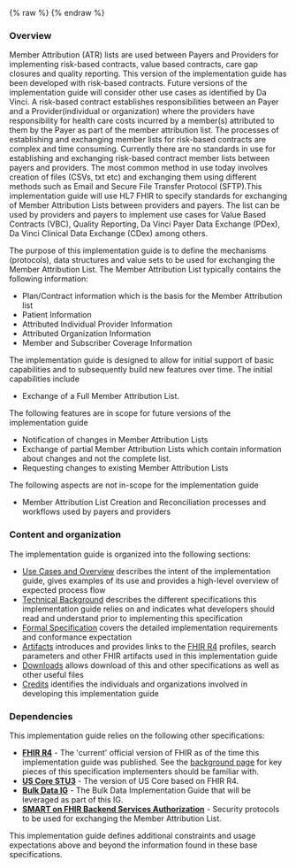 {% raw %}
{% endraw %}
<!--ReleaseHeader-->
<!--EndReleaseHeader-->


### Overview
Member Attribution (ATR) lists are used between Payers and Providers for implementing risk-based contracts, value based contracts, care gap closures and quality reporting. This version of the implementation guide has been developed with risk-based contracts. Future versions of the implementation guide will consider other use cases as identified by Da Vinci. A risk-based contract establishes responsibilities between an Payer and a Provider(individual or organization) where the providers have responsibility for health care costs incurred by a member(s) attributed to them by the Payer as part of the member attribution list. The processes of establishing and exchanging member lists for risk-based contracts are complex and time consuming. Currently there are no standards in use for establishing and exchanging risk-based contract member lists between payers and providers. The most common method in use today involves creation of files (CSVs, txt etc) and exchanging them using different methods such as Email and Secure File Transfer Protocol (SFTP).This implementation guide will use HL7 FHIR to specify standards for exchanging of Member Attribution Lists between providers and payers. The list can be used by providers and payers to implement use cases for Value Based Contracts (VBC), Quality Reporting, Da Vinci Payer Data Exchange (PDex), Da Vinci Clinical Data Exchange (CDex) among others. 

The purpose of this implementation guide is to define the mechanisms (protocols), data structures and value sets to be used for exchanging the Member Attribution List. The Member Attribution List typically contains the following information:

* Plan/Contract information which is the basis for the Member Attribution list
* Patient Information
* Attributed Individual Provider Information
* Attributed Organization Information
* Member and Subscriber Coverage Information

The implementation guide is designed to allow for initial support of basic capabilities and to subsequently build new features over time. The initial capabilities include
 
* Exchange of a Full Member Attribution List.

The following features are in scope for future versions of the implementation guide 

* Notification of changes in Member Attribution Lists
* Exchange of partial Member Attribution Lists which contain information about changes and not the complete list.
* Requesting changes to existing Member Attribution Lists

The following aspects are not in-scope for the implementation guide

* Member Attribution List Creation and Reconciliation processes and workflows used by payers and providers


### Content and organization
The implementation guide is organized into the following sections:

* [Use Cases and Overview](usecases.html) describes the intent of the implementation guide, gives examples of its use and provides a high-level overview of expected process flow
* [Technical Background](background.html) describes the different specifications this implementation guide relies on and indicates what developers should read and understand prior to implementing this specification
* [Formal Specification](spec.html) covers the detailed implementation requirements and conformance expectation
* [Artifacts](artifacts.html) introduces and provides links to the [FHIR R4](artifacts.html) profiles, search parameters and other FHIR artifacts used in this implementation guide
* [Downloads](downloads.html) allows download of this and other specifications as well as other useful files
* [Credits](credits.html) identifies the individuals and organizations involved in developing this implementation guide

### Dependencies
This implementation guide relies on the following other specifications:
* **[FHIR R4]({{site.data.fhir.path}})** - The 'current' official version of FHIR as of the time this implementation guide was published.  See the [background page](background.html#fhir) for key pieces of this specification implementers should be familiar with.
* **[US Core STU3](http://hl7.org/fhir/us/core/index.html)** - The version of US Core based on FHIR R4.
* **[Bulk Data IG](http://hl7.org/fhir/uv/bulkdata/index.html)** - The Bulk Data Implementation Guide that will be leveraged as part of this IG.
* **[SMART on FHIR Backend Services Authorization](http://hl7.org/fhir/uv/bulkdata/authorization/index.html)** - Security protocols to be used for exchanging the Member Attribution List.

This implementation guide defines additional constraints and usage expectations above and beyond the information found in these base specifications.